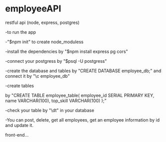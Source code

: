 # employeeAPI

restful api (node, express, postgres)

-to run the app

-"$npm init" to create node_moduless

-install the dependencies by "$npm install express pg cors"

-connect your postgress by "$psql -U postgress"

-create the database and tables by "CREATE DATABASE employee_db;" and connect it by "\c employee_db"

-create tables 

by "CREATE TABLE employee_table(
  employee_id SERIAL PRIMARY KEY,
  name VARCHAR(100),
  top_skill VARCHAR(100)
);" 

-check your table by "\dt" in your database

-You can post, delete, get all employees, get an employee information by id and update it.



front-end...
